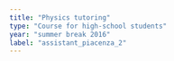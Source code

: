 ```yaml
---
title: "Physics tutoring"
type: "Course for high-school students"
year: "summer break 2016"
label: "assistant_piacenza_2"
---
```


